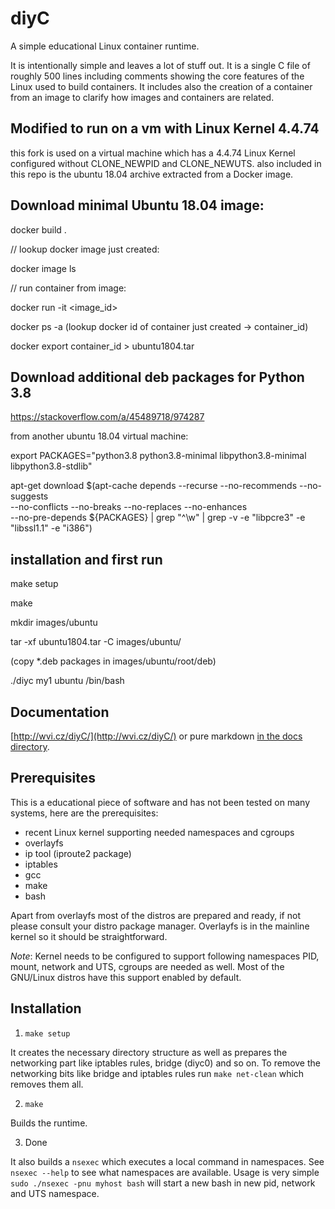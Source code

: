 # diyC

A simple educational Linux container runtime.

It is intentionally simple and leaves a lot of stuff out. It is a
single C file of roughly 500 lines including comments showing the core
features of the Linux used to build containers. It includes also the
creation of a container from an image to clarify how images and
containers are related.


## Modified to run on a vm with Linux Kernel 4.4.74

this fork is used on a virtual machine which has a 4.4.74 Linux Kernel configured without CLONE_NEWPID and CLONE_NEWUTS.
also included in this repo is the ubuntu 18.04 archive extracted from a Docker image.

## Download minimal Ubuntu 18.04 image:
docker build .

// lookup docker image just created:

docker image ls 

// run container from image:

docker run -it <image_id>


docker ps -a 
(lookup docker id of container just created -> container_id)

docker export container_id > ubuntu1804.tar

## Download additional deb packages for Python 3.8
https://stackoverflow.com/a/45489718/974287

from another ubuntu 18.04 virtual machine:

export PACKAGES="python3.8 python3.8-minimal libpython3.8-minimal libpython3.8-stdlib"

apt-get download $(apt-cache depends --recurse --no-recommends --no-suggests \
  --no-conflicts --no-breaks --no-replaces --no-enhances \
  --no-pre-depends ${PACKAGES} | grep "^\w" | grep -v -e "libpcre3" -e "libssl1.1" -e "i386")

## installation and first run
make setup

make

mkdir images/ubuntu

tar -xf ubuntu1804.tar -C images/ubuntu/

(copy *.deb packages in images/ubuntu/root/deb)

./diyc my1 ubuntu /bin/bash



## Documentation

[http://wvi.cz/diyC/](http://wvi.cz/diyC/) or pure markdown
[in the docs directory](https://github.com/w-vi/diyC/blob/master/docs/index.md).


## Prerequisites

This is a educational piece of software and has not been tested on
many systems, here are the prerequisites:

- recent Linux kernel supporting needed namespaces and cgroups
- overlayfs
- ip tool (iproute2 package)
- iptables
- gcc
- make
- bash

Apart from overlayfs most of the distros are prepared and ready, if not
please consult your distro package manager. Overlayfs is in the
mainline kernel so it should be straightforward.

*Note*: Kernel needs to be configured to support following namespaces
PID, mount, network and UTS, cgroups are needed as well. Most of the GNU/Linux distros have
this support enabled by default.


## Installation

1. `make setup`

It creates the necessary directory structure as well as prepares the
networking part like iptables rules, bridge (diyc0) and so on. To
remove the networking bits like bridge and iptables rules run `make
net-clean` which removes them all.

2. `make`

Builds the runtime.

3. Done

It also builds a `nsexec` which executes a local command in namespaces. See `nsexec --help` to see what namespaces are available. Usage is very simple `sudo ./nsexec -pnu myhost bash` will start a new bash in new pid, network and UTS namespace.


